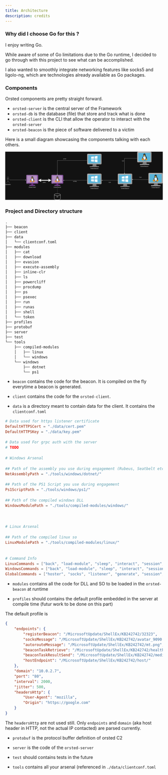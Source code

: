 ```yaml
---
title: Architecture 
description: credits
---
```


### Why did I choose Go for this ?

I enjoy writing Go.

While aware of some of Go limitations due to the Go runtime, I decided to go through with this project to see what can be accomplished. 

I also wanted to smoothly integrate networking features like socks5 and ligolo-ng, which are technologies already available as Go packages.


### Components

Orsted components are pretty straight forward.

- `orsted-server` is the central server of the Framework
- `orsted-db` is the database (file) that store and track what is done
- `orsted-client` is the CLI that allow the operator to interact with the `orsted-server`
- `orsted-beacon` is the piece of software delivered to a victim

Here is a small diagram showcasing the components talking with each others.

![diagram](../../../assets/orsted-arch.png)

### Project and Directory structure

```
.
├── beacon
├── client
├── data
│   └── clientconf.toml
├── modules
│   ├── cat
│   ├── download
│   ├── evasion
│   ├── execute-assembly
│   ├── inline-clr
│   ├── ls
│   ├── powercliff
│   ├── procdump
│   ├── ps
│   ├── psexec
│   ├── run
│   ├── runas
│   ├── shell
│   └── token
├── profiles
├── protobuf
├── server
├── test
└── tools
    ├── compiled-modules
    │   ├── linux
    │   └── windows
    └── windows
        ├── dotnet
        └── ps1
```

- `beacon` contains the code for the beacon. It is compiled on the fly everytime a beacon is generated.

- `client` contains the code for the `orsted-client`.

- `data` is a directory meant to contain data for the client. It contains the `clientconf.toml`

```toml
# Data used for https listener certificate
DefaultHTTPSCert = "./data/cert.pem"
DefaultHTTPSKey = "./data/key.pem"

# Data used For grpc auth with the server
# TODO

# Windows Arsenal

## Path of the assembly you use during engagement (Rubeus, Seatbelt etc.)
NetAssemblyPath = "./tools/windows/dotnet/"

## Path of the PS1 Script you use during engagement
Ps1ScriptPath = "./tools/windows/ps1/"

## Path of the compiled windows DLL
WindowsModulePath = "./tools/compiled-modules/windows/"



# Linux Arsenal

## Path of the compiled linux so
LinuxModulePath = "./tools/compiled-modules/linux/"


# Command Info
LinuxCommands = ["back", "load-module", "sleep", "interact", "session", "task", "shell", "socks", "pivot", "download", "upload", "run", "ls", "autoroute", "cat"]
WindowsCommands = ["back", "load-module", "sleep", "interact", "session", "task", "shell", "socks", "inline-clr", "execute-assembly", "evasion", "run", "upload", "download", "pivot", "ps", "token", "runas", "ls", "autoroute", "procdump", "cat", "psexec", "powercliff"]
GlobalCommands = ["hoster", "socks", "listener", "generate", "session", "task", "interact", "autoroute"]

```


- `modules` contains all the code for DLL and SO to be loaded in the `orsted-beacon` at runtime

- `profiles` should contains the default profile embedded in the server at compile time (futur work to be done on this part) 

The default profile is

```json
{
    "endpoints": {
        "registerBeacon": "/MicrosoftUpdate/ShellEx/KB242742/32323",
        "socksMessage": "/MicrosoftUpdate/ShellEx/KB242742/avatar_9090.png",
        "autorouteMessage": "/MicrosoftUpdate/ShellEx/KB242742/mt.png",
        "beaconTaskRetrieve": "/MicrosoftUpdate/ShellEx/KB242742/health",
        "beaconTaskResultSend": "/MicrosoftUpdate/ShellEx/KB242742/medicalresults",
        "hostEndpoint": "/MicrosoftUpdate/ShellEx/KB242742/host/"
    },
    "domain": "10.0.2.7",
    "port": "80",
    "interval": 2000,
    "jitter": 500,
    "headersHttp": {
        "User-Agent": "mozilla",
        "Origin": "https://google.com"
    }
}
```

The `headersHttp` are not used still. Only `endpoints` and `domain` (aka host header in HTTP, not the actual IP contacted) are parsed currently.

- `protobuf` is the protocol buffer definition of orsted C2

- `server` is the code of the `orsted-server`

- `test` should contains tests in the future

- `tools` contains all your arsenal (referenced in `./data/clientconf.toml`
